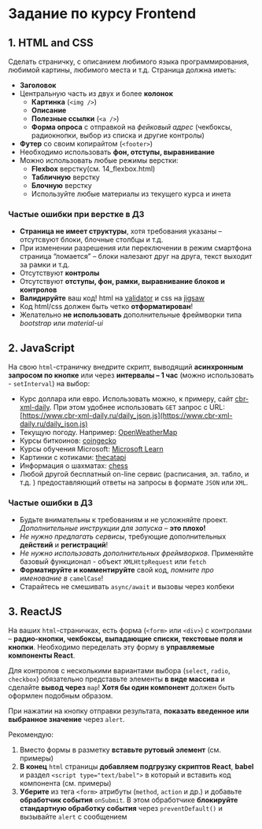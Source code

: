 # Задание по курсу Frontend

## 1. HTML and CSS

Сделать страничку, с описанием любимого языка программирования, любимой картины, любимого места и т.д.
Страница должна иметь:

- **Заголовок**
- Центральную часть из двух и более **колонок**
  - **Картинка** (`<img />`)
  - **Описание**
  - **Полезные ссылки** (`<a />`)
  - **Форма опроса** с отправкой на *фейковый адрес* (чекбоксы, радиокнопки, выбор из списка и другие контролы)
- **Футер** со своим копирайтом (`<footer>`)
- Необходимо использовать **фон, отступы, выравнивание**
- Можно использовать любые режимы верстки:
  - **Flexbox** верстку(см. 14_flexbox.html)
  - **Табличную** верстку
  - **Блочную** верстку
  - Используйте любые материалы из текущего курса и инета

### Частые ошибки при верстке в ДЗ

- **Страница не имеет структуры**, хотя требования указаны – отсутсвуют блоки, блочные столбцы и т.д.
- При изменении разрешения или переключении в режим смартфона страница “ломается” – блоки налезают друг на друга, текст выходит за рамки и т.д.
- Отсутствуют **контролы**
- Отсутствуют **отступы, фон, рамки, выравнивание блоков и контролов**
- **Валидируйте** ваш код! html на [validator](https://validator.w3.org/) и css на [jigsaw](https://jigsaw.w3.org/css-validator/)
- Код html/css должен быть четко **отформатирован**!
- Желательно **не использовать** дополнительные фреймворки типа *bootstrap* или *material-ui*

## 2. JavaScript

На свою `html`-страничку внедрите скрипт, выводящий **асинхронным запросом по кнопке** или через **интервалы – 1 час** (можно использовать - `setInterval`) на выбор:

- Курс доллара или евро. Использовать можно, к примеру, сайт [cbr-xml-daily](https://www.cbr-xml-daily.ru/). При этом удобнее использовать `GET` запрос с URL: [https://www.cbr-xml-daily.ru/daily_json.js](https://www.cbr-xml-daily.ru/daily_json.js)
- Текущую погоду. Например: [OpenWeatherMap](https://openweathermap.org/api)
- Курсы биткоинов: [coingecko](https://api.coingecko.com/api/v3/simple/price?ids=bitcoin%2Capecoin%2Cethereum%2Clitecoin&vs_currencies=usd)
- Курсы обучения Microsoft: [Microsoft Learn](https://learn.microsoft.com/api/learn/catalog?locale=ru-ru)
- Картинки с котиками: [thecatapi](https://api.thecatapi.com/v1/images/search?mime_types=gif)
- Информация о шахматах: [chess](https://api.chess.com/pub/leaderboards)
- Любой другой бесплатный on-line сервис (расписания, эл. табло, и т.д. ) предоставляющий ответы на запросы в формате `JSON` или `XML`.

### Частые ошибки в ДЗ

- Будьте внимательны к требованиям и не усложняйте проект. *Дополнительные инструкции для запуска* – **это плохо!**
- *Не нужно предлагать сервисы*, требующие дополнительных **действий** и **регистраций**!
- *Не нужно использовать дополнительных фреймворков*. Применяйте базовый функционал - объект `XMLHttpRequest` или `fetch`
- **Форматируйте и комментируйте** свой код, *помните про именование в* `camelCase`!
- Старайтесь не смешивать `async/await` и вызовы через колбеки

## 3. ReactJS

На ваших `html`-страничках, есть форма (`<form>` или `<div>`) с контролами – **радио-кнопки, чекбоксы, выпадающие списки, текстовые поля и кнопки**.
Необходимо переделать эту форму в **управляемые компоненты React**.

Для контролов с несколькими вариантами выбора (`select`, `radio`, `checkbox`) обязательно представьте элементы **в виде массива** и сделайте **вывод через** `map`! **Хотя бы один компонент** должен быть оформлен подобным образом.

При нажатии на кнопку отправки результата, **показать введенное или выбранное значение** через `alert`.

Рекомендую:

1. Вместо формы в разметку **вставьте рутовый элемент** (см. примеры)
2. **В конец** `html` страницы **добавляем подгрузку скриптов React**, **babel** и раздел `<script type="text/babel">` в который и вставить код компонента (см. примеры)
3. **Уберите** из тега `<form>` атрибуты (`method`, `action` и др.) и добавьте **обработчик события** `onSubmit`. В этом обработчике **блокируйте стандартную обработку события** через `preventDefault()` и вызывайте `alert` с сообщением
